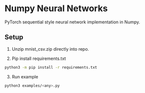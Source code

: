 # Numpy Neural Networks
PyTorch sequential style neural network implementation in Numpy.

## Setup

1. Unzip mnist_csv.zip directly into repo.

2. Pip install requirements.txt

```bash
python3 -m pip install -r requirements.txt
```

3. Run example

``` bash
python3 examples/<any>.py
```
